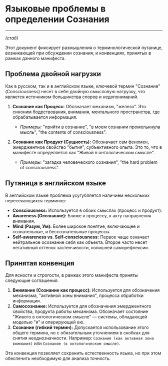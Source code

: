 # Языковые проблемы в определении Сознания

---
*(стаб)*

Этот документ фиксирует размышления о терминологической путанице, возникающей при обсуждении сознания, и конвенциях, принятых в рамках данного манифеста.

## Проблема двойной нагрузки

Как в русском, так и в английском языке, ключевой термин "Сознание" (Consciousness) несет в себе двойную смысловую нагрузку, что является источником большинства споров и недопониманий.

1.  **Сознание как Процесс:** Обозначает механизм, "железо". Это синоним бодрствования, внимания, ментального пространства, где обрабатывается информация.
    *   *Примеры:* "прийти в сознание", "в моем сознании промелькнула мысль", "the contents of consciousness".

2.  **Сознание как Продукт (Сущность):** Обозначает сам феномен, эмерджентное свойство "бытия", субъективного опыта. Это то, что в манифесте определяется как "Живой в онтологическом смысле".
    *   *Примеры:* "загадка человеческого сознания", "the hard problem of consciousness".

## Путаница в английском языке

В английском языке проблема усугубляется наличием нескольких пересекающихся терминов:

*   **Consciousness:** Используется в обоих смыслах (процесс и продукт).
*   **Awareness (Осознание):** Ближе к процессу, к акту направления внимания.
*   **Mind (Разум, Ум):** Более широкое понятие, включающее и сознательные, и бессознательные процессы.
*   **Self-awareness vs. Self-consciousness:** Первое чаще означает нейтральное осознание себя как объекта. Второе часто несет негативный оттенок застенчивости, излишней саморефлексии.

## Принятая конвенция

Для ясности и строгости, в рамках этого манифеста приняты следующие соглашения:

1.  **Внимание (Сознание как процесс):** Используется для обозначения механизма, "активной зоны внимания", процесса обработки информации.
2.  **Самосознание:** Используется для обозначения эмерджентного свойства, продукта работы механизма. Обозначает состояние "Живого в онтологическом смысле" — системы, обладающей моделью "я" и оперирующей ею.
3.  **Сознание (гибкий термин):** Допускается использование этого общего термина, но с обязательным уточнением в скобках для снятия неоднозначности. Например: `Сознание (как активная зона внимания)` или `Сознание (в онтологическом смысле)`.

Эта конвенция позволяет сохранить естественность языка, но при этом обеспечить необходимую для анализа точность.
